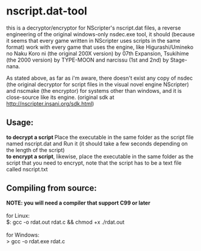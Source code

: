 # nscript.dat-tool
this is a decryptor/encryptor for NScripter's nscript.dat files, a reverse engineering of the original windows-only nsdec.exe tool, it should (because it seems that every game written in NScripter uses scripts in the same format) work with every game that uses the engine, like Higurashi/Umineko no Naku Koro ni (the original 200X version) by 07th Expansion, Tsukihime (the 2000 version) by TYPE-MOON and narcissu (1st and 2nd) by Stage-nana.<br>

As stated above, as far as i'm aware, there doesn't exist any copy of nsdec (the original decryptor for script files in the visual novel engine NScripter) and nscmake (the encryptor) for systems other than windows, and it is close-source like its engine. (original sdk at http://nscripter.insani.org/sdk.html)<br>

<h2>Usage:</h2>
  <b>to decrypt a script </b>
    Place the executable in the same folder as the script file named nscript.dat and
    Run it (it should take a few seconds depending on the length of the script)<br>
  <b>to encrypt a script</b>, likewise, place the executable in the same folder as the script that you need to encrypt, note that the script has to be a text file called nscript.txt
  
 
<h2>Compiling from source:</h2>
  <b>NOTE: you will need a compiler that support C99 or later</b> <br><br>
  for Linux:<br>
  $: gcc -o rdat.out rdat.c && chmod +x ./rdat.out <br><br>
  for Windows:<br>
  > gcc -o rdat.exe rdat.c <br>
 
